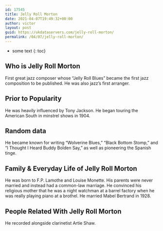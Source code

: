 ```yaml
---
id: 17545
title: Jelly Roll Morton
date: 2021-04-07T19:49:32+00:00
author: victor
layout: post
guid: https://ukdataservers.com/jelly-roll-morton/
permalink: /04/07/jelly-roll-morton/
---
```


* some text
{: toc}


## Who is Jelly Roll Morton



First great jazz composer whose &#8220;Jelly Roll Blues&#8221; became the first jazz composition to be published. He was also jazz&#8217;s first arranger.

                
                
                
## Prior to Popularity



He was heavily influenced by Tony Jackson. He began touring the American South in minstrel shows in 1904.

                
                
                
## Random data



He became known for writing &#8220;Wolverine Blues,&#8221; &#8220;Black Bottom Stomp,&#8221; and &#8220;I Thought I Heard Buddy Bolden Say,&#8221; as well as pioneering the Spanish tinge.

                
                
                
## Family & Everyday Life of Jelly Roll Morton



He was born to F.P. Lamothe and Louise Monette. His parents were never married and instead had a common-law marriage. He convinced his religious mother that he was a night watchman at a barrel factory when he was really playing piano at a brothel. He married Mabel Bertrand in 1928.

                
                
                
## People Related With Jelly Roll Morton



He recorded alongside clarinetist Artie Shaw.

                
              
            
          
          
          